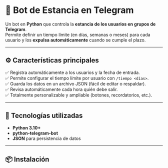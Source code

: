 # 🤖 Bot de Estancia en Telegram

Un bot en **Python** que controla la **estancia de los usuarios en grupos de Telegram**.  
Permite definir un tiempo límite (en días, semanas o meses) para cada usuario y los **expulsa automáticamente** cuando se cumple el plazo.

---

## ⚙️ Características principales

✅ Registra automáticamente a los usuarios y la fecha de entrada.  
✅ Permite configurar el tiempo límite por usuario con `/tiempo <días>`.  
✅ Guarda los datos en un archivo JSON (fácil de editar o respaldar).  
✅ Revisa automáticamente cada hora quién debe salir.  
✅ Totalmente personalizable y ampliable (botones, recordatorios, etc.).

---

## 🧠 Tecnologías utilizadas

- **Python 3.10+**
- **python-telegram-bot**
- **JSON** para persistencia de datos

---

## 📦 Instalación
